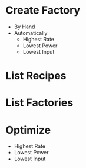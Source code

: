 # Create Factory
- By Hand
- Automatically
    - Highest Rate
    - Lowest Power
    - Lowest Input

# List Recipes

# List Factories

# Optimize

- Highest Rate
- Lowest Power
- Lowest Input
